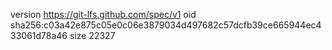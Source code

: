 version https://git-lfs.github.com/spec/v1
oid sha256:c03a42e875c05e0c06e3879034d497682c57dcfb39ce665944ec433061d78a46
size 22327
